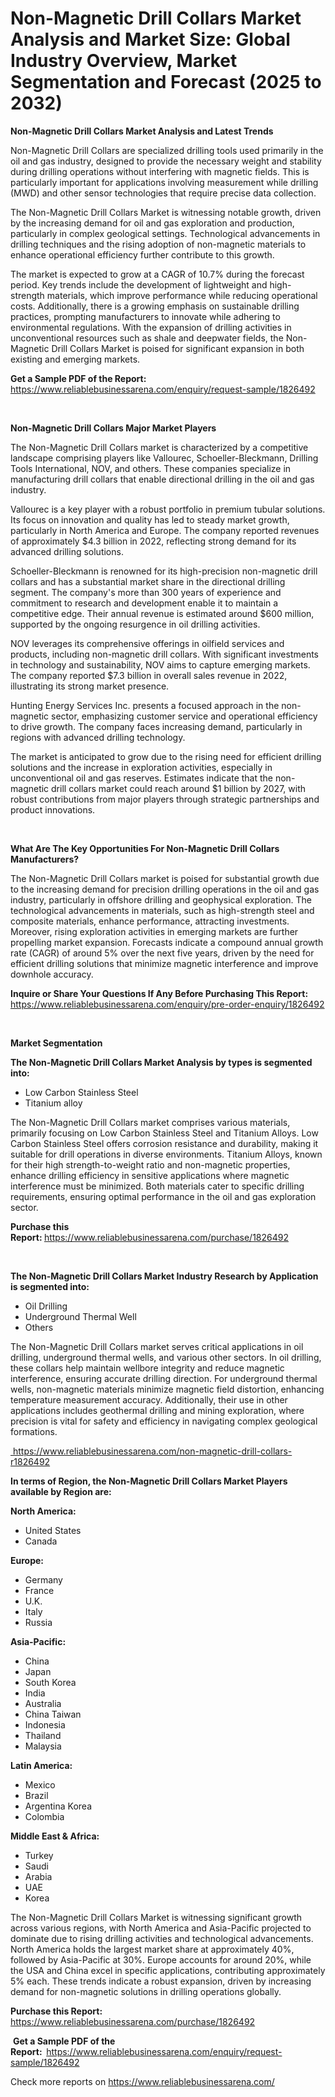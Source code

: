 <p><h1>Non-Magnetic Drill Collars Market Analysis and Market Size: Global Industry Overview, Market Segmentation and Forecast (2025 to 2032)</h1></p><p><strong>Non-Magnetic Drill Collars Market Analysis and Latest Trends</strong></p>
<p><p>Non-Magnetic Drill Collars are specialized drilling tools used primarily in the oil and gas industry, designed to provide the necessary weight and stability during drilling operations without interfering with magnetic fields. This is particularly important for applications involving measurement while drilling (MWD) and other sensor technologies that require precise data collection. </p><p>The Non-Magnetic Drill Collars Market is witnessing notable growth, driven by the increasing demand for oil and gas exploration and production, particularly in complex geological settings. Technological advancements in drilling techniques and the rising adoption of non-magnetic materials to enhance operational efficiency further contribute to this growth. </p><p>The market is expected to grow at a CAGR of 10.7% during the forecast period. Key trends include the development of lightweight and high-strength materials, which improve performance while reducing operational costs. Additionally, there is a growing emphasis on sustainable drilling practices, prompting manufacturers to innovate while adhering to environmental regulations. With the expansion of drilling activities in unconventional resources such as shale and deepwater fields, the Non-Magnetic Drill Collars Market is poised for significant expansion in both existing and emerging markets.</p></p>
<p><strong>Get a Sample PDF of the Report:&nbsp;</strong> <a href="https://www.reliablebusinessarena.com/enquiry/request-sample/1826492?utm_campaign=1891&utm_medium=2&utm_source=Github&utm_content=ia&utm_term=03022025&utm_id=non-magnetic-drill-collars">https://www.reliablebusinessarena.com/enquiry/request-sample/1826492</a></p>
<p>&nbsp;</p>
<p><strong>Non-Magnetic Drill Collars Major Market Players</strong></p>
<p><p>The Non-Magnetic Drill Collars market is characterized by a competitive landscape comprising players like Vallourec, Schoeller-Bleckmann, Drilling Tools International, NOV, and others. These companies specialize in manufacturing drill collars that enable directional drilling in the oil and gas industry. </p><p>Vallourec is a key player with a robust portfolio in premium tubular solutions. Its focus on innovation and quality has led to steady market growth, particularly in North America and Europe. The company reported revenues of approximately $4.3 billion in 2022, reflecting strong demand for its advanced drilling solutions.</p><p>Schoeller-Bleckmann is renowned for its high-precision non-magnetic drill collars and has a substantial market share in the directional drilling segment. The company's more than 300 years of experience and commitment to research and development enable it to maintain a competitive edge. Their annual revenue is estimated around $600 million, supported by the ongoing resurgence in oil drilling activities.</p><p>NOV leverages its comprehensive offerings in oilfield services and products, including non-magnetic drill collars. With significant investments in technology and sustainability, NOV aims to capture emerging markets. The company reported $7.3 billion in overall sales revenue in 2022, illustrating its strong market presence.</p><p>Hunting Energy Services Inc. presents a focused approach in the non-magnetic sector, emphasizing customer service and operational efficiency to drive growth. The company faces increasing demand, particularly in regions with advanced drilling technology.</p><p>The market is anticipated to grow due to the rising need for efficient drilling solutions and the increase in exploration activities, especially in unconventional oil and gas reserves. Estimates indicate that the non-magnetic drill collars market could reach around $1 billion by 2027, with robust contributions from major players through strategic partnerships and product innovations.</p></p>
<p>&nbsp;</p>
<p><strong>What Are The Key Opportunities For Non-Magnetic Drill Collars Manufacturers?</strong></p>
<p><p>The Non-Magnetic Drill Collars market is poised for substantial growth due to the increasing demand for precision drilling operations in the oil and gas industry, particularly in offshore drilling and geophysical exploration. The technological advancements in materials, such as high-strength steel and composite materials, enhance performance, attracting investments. Moreover, rising exploration activities in emerging markets are further propelling market expansion. Forecasts indicate a compound annual growth rate (CAGR) of around 5% over the next five years, driven by the need for efficient drilling solutions that minimize magnetic interference and improve downhole accuracy.</p></p>
<p><strong>Inquire or Share Your Questions If Any Before Purchasing This Report:</strong> <a href="https://www.reliablebusinessarena.com/enquiry/pre-order-enquiry/1826492?utm_campaign=1891&utm_medium=2&utm_source=Github&utm_content=ia&utm_term=03022025&utm_id=non-magnetic-drill-collars">https://www.reliablebusinessarena.com/enquiry/pre-order-enquiry/1826492</a></p>
<p>&nbsp;</p>
<p><strong>Market Segmentation</strong></p>
<p><strong>The Non-Magnetic Drill Collars Market Analysis by types is segmented into:</strong></p>
<p><ul><li>Low Carbon Stainless Steel</li><li>Titanium alloy</li></ul></p>
<p><p>The Non-Magnetic Drill Collars market comprises various materials, primarily focusing on Low Carbon Stainless Steel and Titanium Alloys. Low Carbon Stainless Steel offers corrosion resistance and durability, making it suitable for drill operations in diverse environments. Titanium Alloys, known for their high strength-to-weight ratio and non-magnetic properties, enhance drilling efficiency in sensitive applications where magnetic interference must be minimized. Both materials cater to specific drilling requirements, ensuring optimal performance in the oil and gas exploration sector.</p></p>
<p><strong>Purchase this Report:&nbsp;</strong><a href="https://www.reliablebusinessarena.com/purchase/1826492?utm_campaign=1891&utm_medium=2&utm_source=Github&utm_content=ia&utm_term=03022025&utm_id=non-magnetic-drill-collars">https://www.reliablebusinessarena.com/purchase/1826492</a></p>
<p>&nbsp;</p>
<p><strong>The Non-Magnetic Drill Collars Market Industry Research by Application is segmented into:</strong></p>
<p><ul><li>Oil Drilling</li><li>Underground Thermal Well</li><li>Others</li></ul></p>
<p><p>The Non-Magnetic Drill Collars market serves critical applications in oil drilling, underground thermal wells, and various other sectors. In oil drilling, these collars help maintain wellbore integrity and reduce magnetic interference, ensuring accurate drilling direction. For underground thermal wells, non-magnetic materials minimize magnetic field distortion, enhancing temperature measurement accuracy. Additionally, their use in other applications includes geothermal drilling and mining exploration, where precision is vital for safety and efficiency in navigating complex geological formations.</p></p>
<p><a href="https://www.reliablebusinessarena.com/non-magnetic-drill-collars-r1826492?utm_campaign=1891&utm_medium=2&utm_source=Github&utm_content=ia&utm_term=03022025&utm_id=non-magnetic-drill-collars">&nbsp;https://www.reliablebusinessarena.com/non-magnetic-drill-collars-r1826492</a></p>
<p><strong>In terms of Region, the Non-Magnetic Drill Collars Market Players available by Region are:</strong></p>
<p>
    <p> <strong> North America: </strong>
        <ul>
            <li>United States</li>
            <li>Canada</li>
        </ul>
        </p> 
    <p> <strong> Europe: </strong>
        <ul>
            <li>Germany</li>
            <li>France</li>
            <li>U.K.</li>
            <li>Italy</li>
            <li>Russia</li>
        </ul>
        </p> 
    <p> <strong> Asia-Pacific: </strong>
        <ul>
            <li>China</li>
            <li>Japan</li>
            <li>South Korea</li>
            <li>India</li>
            <li>Australia</li>
            <li>China Taiwan</li>
            <li>Indonesia</li>
            <li>Thailand</li>
            <li>Malaysia</li>
        </ul>
        </p> 
    <p> <strong> Latin America: </strong>
        <ul>
            <li>Mexico</li>
            <li>Brazil</li>
            <li>Argentina Korea</li>
            <li>Colombia</li>
        </ul>
        </p> 
    <p> <strong> Middle East & Africa: </strong>
        <ul>
            <li>Turkey</li>
            <li>Saudi</li>
            <li>Arabia</li>
            <li>UAE</li>
            <li>Korea</li>
        </ul>
    </p>
    </p>
<p><p>The Non-Magnetic Drill Collars Market is witnessing significant growth across various regions, with North America and Asia-Pacific projected to dominate due to rising drilling activities and technological advancements. North America holds the largest market share at approximately 40%, followed by Asia-Pacific at 30%. Europe accounts for around 20%, while the USA and China excel in specific applications, contributing approximately 5% each. These trends indicate a robust expansion, driven by increasing demand for non-magnetic solutions in drilling operations globally.</p></p>
<p><strong>Purchase this Report: </strong><a href="https://www.reliablebusinessarena.com/purchase/1826492?utm_campaign=1891&utm_medium=2&utm_source=Github&utm_content=ia&utm_term=03022025&utm_id=non-magnetic-drill-collars">https://www.reliablebusinessarena.com/purchase/1826492</a></p>
<p>&nbsp;<strong>Get a Sample PDF of the Report:&nbsp;&nbsp;</strong><a href="https://www.reliablebusinessarena.com/enquiry/request-sample/1826492?utm_campaign=1891&utm_medium=2&utm_source=Github&utm_content=ia&utm_term=03022025&utm_id=non-magnetic-drill-collars">https://www.reliablebusinessarena.com/enquiry/request-sample/1826492</a></p>
<p><strong></strong></p>
<p>Check more reports on <a href="https://www.reliablebusinessarena.com/?utm_campaign=1891&utm_medium=2&utm_source=Github&utm_content=ia&utm_term=03022025&utm_id=non-magnetic-drill-collars">https://www.reliablebusinessarena.com/</a></p>